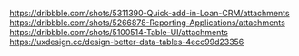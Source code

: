 https://dribbble.com/shots/5311390-Quick-add-in-Loan-CRM/attachments
https://dribbble.com/shots/5266878-Reporting-Applications/attachments
https://dribbble.com/shots/5100514-Table-UI/attachments
https://uxdesign.cc/design-better-data-tables-4ecc99d23356
